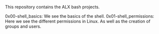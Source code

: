 This repository contains the ALX bash projects. 

0x00-shell_basics: We see the basics of the shell.
0x01-shell_permissions: Here we see the different permissions in Linux. As well as the creation of groups and users.
